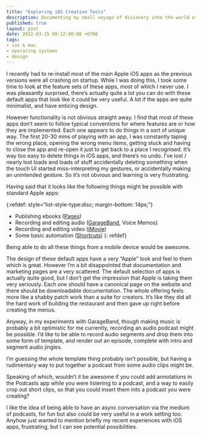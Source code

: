 ```yaml
---
title: "Exploring iOS Creation Tools"
description: Documenting my small voyage of discovery into the world of iOS default apps
published: true
layout: post
date: 2022-03-15 08:12:00:00 +0700
tags:
- ios & mac
- operating systems
- design 
--- 
```

I recently had to re-install most of the main Apple iOS apps as the previous versions were all crashing on startup. While I was doing this, I took some time to look at the feature sets of these apps, most of which I never use. I was pleasantly surprised, there’s actually quite a lot you can do with these default apps that look like it could be very useful. A lot if the apps are quite minimalist, and have enticing design.

However functionality is not obvious straight away. I find that most of these apps don’t seem to follow typical conventions for where features are or how they are implemented. Each one appears to do things in a sort of unique way. The first 20-30 mins of playing with an app, I was constantly taping the wrong place, opening the wrong menu items, getting stuck and having to close the app and re-open it just to get back to a place I recognised. It’s way too easy to delete things in iOS apps, and there’s no undo. I’ve lost / nearly lost loads and loads of stuff accidentally deleting something when the touch UI started miss-interpreting my gestures, or accidentally making an unintended gesture. So it’s not obvious and learning is very frustrating.

Having said that it looks like the following things might be possible with standard Apple apps:

{:refdef: style=“list-style-type:disc; margin-bottom: 14px;”}
- Publishing ebooks ([Pages](https://www.apple.com/pages/))
- Recording and editing audio ([GarageBand](https://www.apple.com/uk/ios/garageband/), Voice Memos)
- Recording and editing video ([iMovie](https://www.apple.com/imovie))
- Some basic automation ([Shortcuts](https://support.apple.com/en-gb/guide/shortcuts/welcome/ios))
{: refdef}

Being able to do all these things from a mobile device would be awesome.

The design of these default apps have a very “Apple” look and feel to them which is great. However I’m a bit disappointed that documentation and marketing pages are a very scattered. The default selection of apps is actually quite good, but I don’t get the impression that Apple is taking them very seriously. Each one should have a canonical page on the website and there should be downloadable documentation. The whole offering feels more like a shabby patch work than a suite for creators. It’s like they did all the hard work of building the restaurant and then gave up right before creating the menus.

Anyway, in my experiments with GarageBand, though making music is probably a bit optimistic for me currently, recording an audio podcast might be possible. I’d like to be able to record audio segments and drop them into some form of template, and render out an episode, complete with intro and segment audio jingles.

I’m guessing the whole template thing probably isn’t possible, but having a rudimentary way to put together a podcast from some audio clips might be.

Speaking of which, wouldn’t it be awesome if you could add annotations in the Podcasts app while you were listening to a podcast, and a way to easily crop out short clips, so that you could insert them into a podcast you were creating?

I like the idea of being able to have an async conversation via the medium of podcasts, for fun but also could be very useful in a work setting too. Anyhow just wanted to mention briefly my recent experiences with iOS apps, frustrating, but I can see potential possibilities.